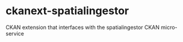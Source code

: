 # ckanext-spatialingestor
CKAN extension that interfaces with the spatialingestor CKAN micro-service

